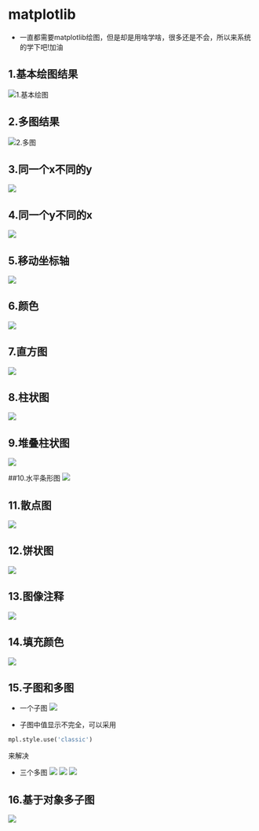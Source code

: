 # matplotlib
* 一直都需要matplotlib绘图，但是却是用啥学啥，很多还是不会，所以来系统的学下吧!加油

## 1.基本绘图结果
![1.基本绘图](./result/1.png)

## 2.多图结果
![2.多图](./result/2.png)

## 3.同一个x不同的y
![](./result/3.png)

## 4.同一个y不同的x
![](./result/4.png)

## 5.移动坐标轴
![](./result/5.png)

## 6.颜色
![](./result/6.png)

## 7.直方图
![](./result/7.png)

## 8.柱状图
![](./result/8.png)

## 9.堆叠柱状图
![](./result/9.png)

##10.水平条形图
![](./result/10.png)

## 11.散点图
![](./result/11.png)

## 12.饼状图
![](./result/12.png)

## 13.图像注释
![](./result/13.png)

## 14.填充颜色
![](./result/14.png)

## 15.子图和多图
* 一个子图
![](./result/15.1.png)

* 子图中值显示不完全，可以采用
```python
mpl.style.use('classic')
```
来解决

* 三个多图
![](./result/15.2.png)
![](./result/15.3.png)
![](./result/15.4.png)

## 16.基于对象多子图
![](./result/16.png)
